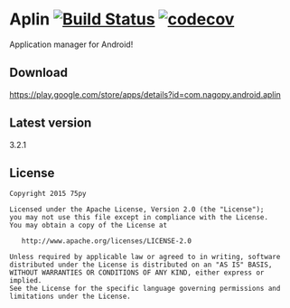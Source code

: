 Aplin [![Build Status](https://travis-ci.org/75py/Aplin.svg?branch=master)](https://travis-ci.org/75py/Aplin) [![codecov](https://codecov.io/gh/75py/Aplin/branch/master/graph/badge.svg)](https://codecov.io/gh/75py/Aplin)
=====

Application manager for Android!


Download
--------

https://play.google.com/store/apps/details?id=com.nagopy.android.aplin


Latest version
--------------

3.2.1


License
-------

    Copyright 2015 75py

    Licensed under the Apache License, Version 2.0 (the "License");
    you may not use this file except in compliance with the License.
    You may obtain a copy of the License at

       http://www.apache.org/licenses/LICENSE-2.0

    Unless required by applicable law or agreed to in writing, software
    distributed under the License is distributed on an "AS IS" BASIS,
    WITHOUT WARRANTIES OR CONDITIONS OF ANY KIND, either express or implied.
    See the License for the specific language governing permissions and
    limitations under the License.

